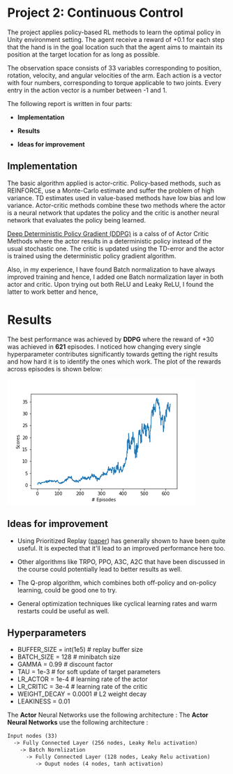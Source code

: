 # Project 2: Continuous Control

The project applies policy-based RL methods to learn the optimal policy in Unity environment setting. The agent receive a reward of +0.1 for each step that the hand is in the goal location such that the agent aims to maintain its position at the target location for as long as possible.

The observation space consists of 33 variables corresponding to position, rotation, velocity, and angular velocities of the arm. Each action is a vector with four numbers, corresponding to torque applicable to two joints. Every entry in the action vector is a number between -1 and 1.


The following report is written in four parts:

- **Implementation**

- **Results**

- **Ideas for improvement** 

  

## Implementation

The basic algorithm applied is actor-critic. Policy-based methods, such as REINFORCE, use a Monte-Carlo estimate and suffer the problem of high variance. TD estimates used in value-based methods have low bias and low variance. Actor-critic methods combine these two methods where the actor is a neural network that updates the policy and the critic is another neural network that evaluates the policy being learned.

[Deep Deterministic Policy Gradient (DDPG)](https://arxiv.org/abs/1509.02971) is a calss of of Actor Critic Methods where the actor results in a deterministic policy instead of the usual stochastic one. The critic is updated using the TD-error and the actor is trained using the deterministic policy gradient algorithm.


Also, in my experience, I have found Batch normalization to have always improved training and hence, I added one Batch normalization layer in both actor and critic. Upon trying out both ReLU and Leaky ReLU, I found the latter to work better and hence, 

# Results

The best performance was achieved by **DDPG** where the reward of +30 was achieved in **621** episodes. I noticed how changing every single hyperparameter contributes significantly towards getting the right results and how hard it is to identify the ones which work. The plot of the rewards across episodes is shown below:

  ![ddpg](scores_plot.png)


## Ideas for improvement

- Using Prioritized Replay ([paper](https://arxiv.org/abs/1511.05952)) has generally shown to have been quite useful. It is expected that it'll lead to an improved performance here too.

- Other algorithms like TRPO, PPO, A3C, A2C that have been discussed in the course could potentially lead to better results as well.

- The Q-prop algorithm, which combines both off-policy  and on-policy learning, could be good one to try.

- General optimization techniques like cyclical learning rates and warm restarts could be useful as well.


## Hyperparameters

- BUFFER_SIZE = int(1e5)  # replay buffer size
- BATCH_SIZE = 128       # minibatch size
- GAMMA = 0.99            # discount factor
- TAU = 1e-3              # for soft update of target parameters
- LR_ACTOR = 1e-4         # learning rate of the actor
- LR_CRITIC = 3e-4        # learning rate of the critic
- WEIGHT_DECAY = 0.0001   # L2 weight decay
- LEAKINESS = 0.01

The **Actor** Neural Networks use the following architecture :
The **Actor Neural Networks** use the following architecture :

```
Input nodes (33) 
  -> Fully Connected Layer (256 nodes, Leaky Relu activation) 
    -> Batch Normlization
      -> Fully Connected Layer (128 nodes, Leaky Relu activation) 
         -> Ouput nodes (4 nodes, tanh activation)
```

